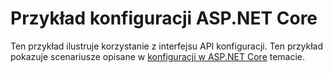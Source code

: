# <a name="aspnet-core-configuration-sample"></a>Przykład konfiguracji ASP.NET Core

Ten przykład ilustruje korzystanie z interfejsu API konfiguracji. Ten przykład pokazuje scenariusze opisane w [konfiguracji w ASP.NET Core](https://docs.microsoft.com/aspnet/core/fundamentals/configuration) temacie.
